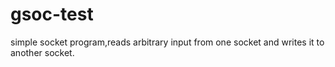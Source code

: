 gsoc-test
=========

simple socket program,reads arbitrary input from one socket and writes it to another socket.
